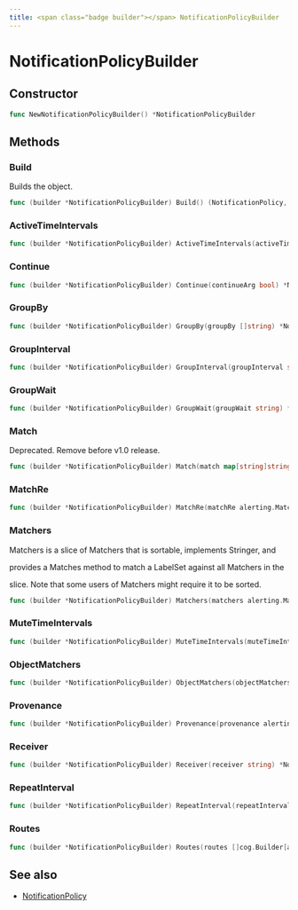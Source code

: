 ```yaml
---
title: <span class="badge builder"></span> NotificationPolicyBuilder
---
```

# <span class="badge builder"></span> NotificationPolicyBuilder

## Constructor

```go
func NewNotificationPolicyBuilder() *NotificationPolicyBuilder
```
## Methods

### <span class="badge object-method"></span> Build

Builds the object.

```go
func (builder *NotificationPolicyBuilder) Build() (NotificationPolicy, error)
```

### <span class="badge object-method"></span> ActiveTimeIntervals

```go
func (builder *NotificationPolicyBuilder) ActiveTimeIntervals(activeTimeIntervals []string) *NotificationPolicyBuilder
```

### <span class="badge object-method"></span> Continue

```go
func (builder *NotificationPolicyBuilder) Continue(continueArg bool) *NotificationPolicyBuilder
```

### <span class="badge object-method"></span> GroupBy

```go
func (builder *NotificationPolicyBuilder) GroupBy(groupBy []string) *NotificationPolicyBuilder
```

### <span class="badge object-method"></span> GroupInterval

```go
func (builder *NotificationPolicyBuilder) GroupInterval(groupInterval string) *NotificationPolicyBuilder
```

### <span class="badge object-method"></span> GroupWait

```go
func (builder *NotificationPolicyBuilder) GroupWait(groupWait string) *NotificationPolicyBuilder
```

### <span class="badge object-method"></span> Match

Deprecated. Remove before v1.0 release.

```go
func (builder *NotificationPolicyBuilder) Match(match map[string]string) *NotificationPolicyBuilder
```

### <span class="badge object-method"></span> MatchRe

```go
func (builder *NotificationPolicyBuilder) MatchRe(matchRe alerting.MatchRegexps) *NotificationPolicyBuilder
```

### <span class="badge object-method"></span> Matchers

Matchers is a slice of Matchers that is sortable, implements Stringer, and

provides a Matches method to match a LabelSet against all Matchers in the

slice. Note that some users of Matchers might require it to be sorted.

```go
func (builder *NotificationPolicyBuilder) Matchers(matchers alerting.Matchers) *NotificationPolicyBuilder
```

### <span class="badge object-method"></span> MuteTimeIntervals

```go
func (builder *NotificationPolicyBuilder) MuteTimeIntervals(muteTimeIntervals []string) *NotificationPolicyBuilder
```

### <span class="badge object-method"></span> ObjectMatchers

```go
func (builder *NotificationPolicyBuilder) ObjectMatchers(objectMatchers alerting.ObjectMatchers) *NotificationPolicyBuilder
```

### <span class="badge object-method"></span> Provenance

```go
func (builder *NotificationPolicyBuilder) Provenance(provenance alerting.Provenance) *NotificationPolicyBuilder
```

### <span class="badge object-method"></span> Receiver

```go
func (builder *NotificationPolicyBuilder) Receiver(receiver string) *NotificationPolicyBuilder
```

### <span class="badge object-method"></span> RepeatInterval

```go
func (builder *NotificationPolicyBuilder) RepeatInterval(repeatInterval string) *NotificationPolicyBuilder
```

### <span class="badge object-method"></span> Routes

```go
func (builder *NotificationPolicyBuilder) Routes(routes []cog.Builder[alerting.NotificationPolicy]) *NotificationPolicyBuilder
```

## See also

 * <span class="badge object-type-struct"></span> [NotificationPolicy](./object-NotificationPolicy.md)
